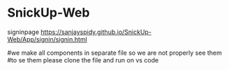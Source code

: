 # SnickUp-Web  
signinpage
https://sanjayspidy.github.io/SnickUp-Web/App/signin/signin.html

#we make all components in separate file so we are not properly see them 
#to se them please clone the file and run on vs code 

